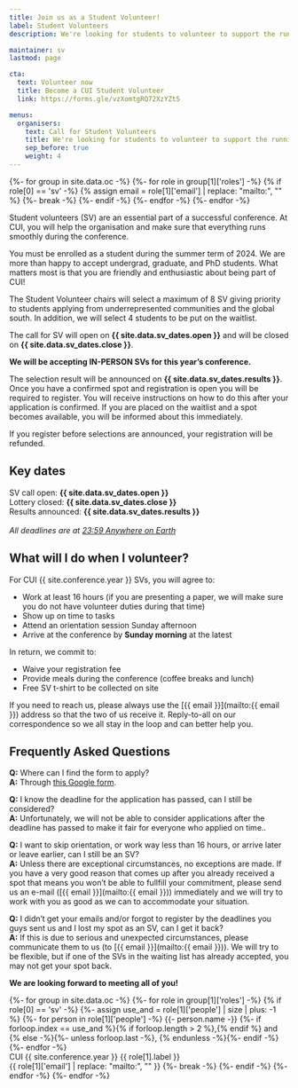 ```yaml
---
title: Join us as a Student Volunteer!
label: Student Volunteers
description: We're looking for students to volunteer to support the running of CUI !!conference.year!!.

maintainer: sv
lastmod: page

cta:
  text: Volunteer now
  title: Become a CUI Student Volunteer
  link: https://forms.gle/vzXomtgRQ72XzYZt5

menus:
  organisers:
    text: Call for Student Volunteers
    title: We're looking for students to volunteer to support the running of CUI !!conference.year!!.
    sep_before: true
    weight: 4
---
```


{%- for group in site.data.oc -%}
	{%- for role in group[1]['roles'] -%}
		{% if role[0] == 'sv' -%}
			{% assign email = role[1]['email'] | replace: "mailto:", "" %}
			{%- break -%}
		{%- endif -%}
	{%- endfor -%}
{%- endfor -%}

Student volunteers (SV) are an essential part of a successful conference. At CUI, you will help the organisation and make sure that everything runs smoothly during the conference.

You must be enrolled as a student during the summer term of 2024. We are more than happy to accept undergrad, graduate, and PhD students. What matters most is that you are friendly and enthusiastic about being part of CUI!

The Student Volunteer chairs will select a maximum of 8 SV giving priority to students applying from underrepresented communities and the global south. In addition, we will select 4 students to be put on the waitlist.

The call for SV will open on **{{ site.data.sv_dates.open }}** and will be closed on **{{ site.data.sv_dates.close }}**.

**We will be accepting IN-PERSON SVs for this year’s conference.**

The selection result will be announced on **{{ site.data.sv_dates.results }}**. Once you have a confirmed spot and registration is open you will be required to register. You will receive instructions on how to do this after your application is confirmed. If you are placed on the waitlist and a spot becomes available, you will be informed about this immediately.

If you register before selections are announced, your registration will be refunded.

## Key dates

SV call open: **{{ site.data.sv_dates.open }}**<br>
Lottery closed: **{{ site.data.sv_dates.close }}**<br>
Results announced: **{{ site.data.sv_dates.results }}**<br>
<em class="small"><br>All deadlines are at <a href="https://time.is/Anywhere_on_Earth" title="The current time in 'Anywhere on Earth'">23:59 Anywhere on Earth</a></em>

## What will I do when I volunteer?

For CUI {{ site.conference.year }} SVs, you will agree to:

* Work at least 16 hours (if you are presenting a paper, we will make sure you do not have volunteer duties during that time)
* Show up on time to tasks
* Attend an orientation session Sunday afternoon
* Arrive at the conference by **Sunday morning** at the latest

In return, we commit to:

* Waive your registration fee
* Provide meals during the conference (coffee breaks and lunch)
* Free SV t-shirt to be collected on site

If you need to reach us, please always use the [{{ email }}](mailto:{{ email }}) address so that the two of us receive it. Reply-to-all on our correspondence so we all stay in the loop and can better help you.


## Frequently Asked Questions

**Q:** Where can I find the form to apply?<br>
**A:** Through [this Google form](https://forms.gle/vzXomtgRQ72XzYZt5).

**Q:** I know the deadline for the application has passed, can I still be considered?<br>
**A:** Unfortunately, we will not be able to consider applications after the deadline has passed to make it fair for everyone who applied on time..

**Q:** I want to skip orientation, or work way less than 16 hours, or arrive later or leave earlier, can I still be an SV?<br>
**A:** Unless there are exceptional circumstances, no exceptions are made. If you have a very good reason that comes up after you already received a spot that means you won’t be able to fullfill your commitment, please send us an e-mail ([{{ email }}](mailto:{{ email }})) immediately and we will try to work with you as good as we can to accommodate your situation.

**Q:** I didn’t get your emails and/or forgot to register by the deadlines you guys sent us and I lost my spot as an SV, can I get it back?<br>
**A:** If this is due to serious and unexpected circumstances, please communicate them to us (to [{{ email }}](mailto:{{ email }})). We will try to be flexible, but if one of the SVs in the waiting list has already accepted, you may not get your spot back.


**We are looking forward to meeting all of you!**

<p>
{%- for group in site.data.oc -%}
	{%- for role in group[1]['roles'] -%}
		{% if role[0] == 'sv' -%}
			{%- assign use_and = role[1]['people'] | size | plus: -1 %}
			{%- for person in role[1]['people'] -%}
				{{- person.name -}}
				{%- if forloop.index == use_and %}{% if forloop.length > 2 %},{% endif %} and {% else -%}{%- unless forloop.last -%}, {% endunless -%}{%- endif -%}
			{%- endfor -%}
			<br>
			CUI {{ site.conference.year }} {{ role[1].label }}
			<br>
			{{ role[1]['email'] | replace: "mailto:", "" }}
			{%- break -%}
		{%- endif -%}
	{%- endfor -%}
{%- endfor -%}
</p>
